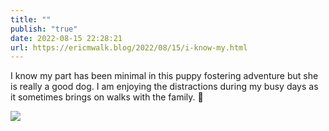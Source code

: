 ```yaml
---
title: ""
publish: "true"
date: 2022-08-15 22:28:21
url: https://ericmwalk.blog/2022/08/15/i-know-my.html
---
```


I know my part has been minimal in this puppy fostering adventure but she is really a good dog. I am enjoying the distractions during my busy days as it sometimes brings on walks with the family. 🐶

![](https://ericmwalk.blog/uploads/2022/e1c09ca77a.jpg)